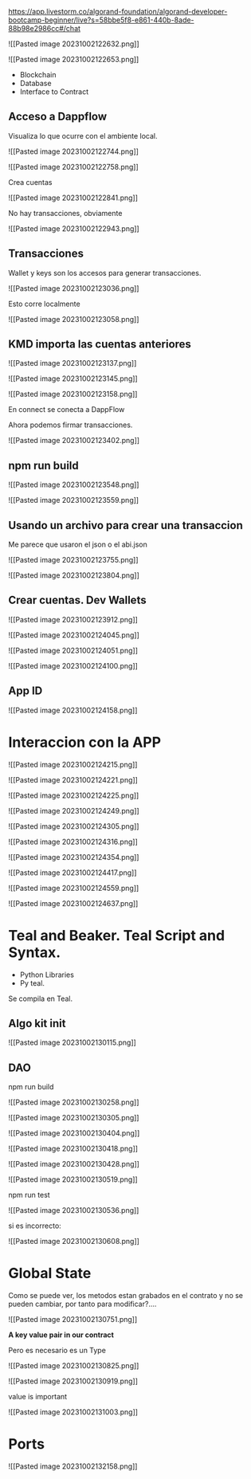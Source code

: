 https://app.livestorm.co/algorand-foundation/algorand-developer-bootcamp-beginner/live?s=58bbe5f8-e861-440b-8ade-88b98e2986cc#/chat


![[Pasted image 20231002122632.png]]

![[Pasted image 20231002122653.png]]

* Blockchain
* Database
* Interface to Contract

## Acceso a Dappflow

Visualiza lo que ocurre con el ambiente local.

![[Pasted image 20231002122744.png]]

![[Pasted image 20231002122758.png]]

Crea cuentas

![[Pasted image 20231002122841.png]]

No hay transacciones, obviamente

![[Pasted image 20231002122943.png]]

## Transacciones

Wallet y keys son los accesos para generar transacciones.

![[Pasted image 20231002123036.png]]

Esto corre localmente 

![[Pasted image 20231002123058.png]]

## KMD importa las cuentas anteriores

![[Pasted image 20231002123137.png]]

![[Pasted image 20231002123145.png]]

![[Pasted image 20231002123158.png]]


En connect se conecta a DappFlow

Ahora podemos firmar transacciones.

![[Pasted image 20231002123402.png]]


## npm run build

![[Pasted image 20231002123548.png]]

![[Pasted image 20231002123559.png]]

## Usando un archivo para crear una transaccion

Me parece que usaron el json o el abi.json

![[Pasted image 20231002123755.png]]

![[Pasted image 20231002123804.png]]

## Crear cuentas. Dev Wallets

![[Pasted image 20231002123912.png]]

![[Pasted image 20231002124045.png]]

![[Pasted image 20231002124051.png]]

![[Pasted image 20231002124100.png]]

## App ID

![[Pasted image 20231002124158.png]]

# Interaccion con la APP

![[Pasted image 20231002124215.png]]

![[Pasted image 20231002124221.png]]

![[Pasted image 20231002124225.png]]

![[Pasted image 20231002124249.png]]

![[Pasted image 20231002124305.png]]

![[Pasted image 20231002124316.png]]

![[Pasted image 20231002124354.png]]

![[Pasted image 20231002124417.png]]

![[Pasted image 20231002124559.png]]

![[Pasted image 20231002124637.png]]

# Teal and Beaker. Teal Script and Syntax.

* Python Libraries
* Py teal.

Se compila en Teal.

## Algo kit init

![[Pasted image 20231002130115.png]]

## DAO

npm run build

![[Pasted image 20231002130258.png]]

![[Pasted image 20231002130305.png]]

![[Pasted image 20231002130404.png]]

![[Pasted image 20231002130418.png]]

![[Pasted image 20231002130428.png]]

![[Pasted image 20231002130519.png]]

npm run test

![[Pasted image 20231002130536.png]]

si es incorrecto:

![[Pasted image 20231002130608.png]]

# Global State

Como se puede ver, los metodos estan grabados en el contrato y no se pueden cambiar, por tanto para modificar?....

![[Pasted image 20231002130751.png]]

**A key value pair in our contract**

Pero es necesario es un Type

![[Pasted image 20231002130825.png]]

![[Pasted image 20231002130919.png]]

value is important

![[Pasted image 20231002131003.png]]



# Ports

![[Pasted image 20231002132158.png]]
